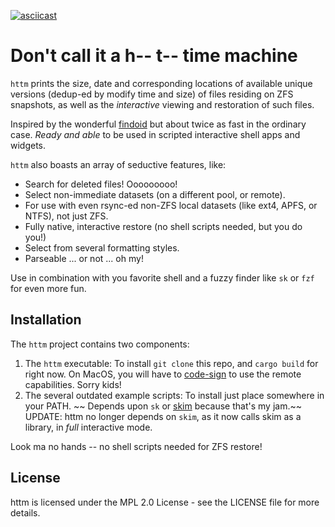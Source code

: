 [![asciicast](https://asciinema.org/a/WMf4IEAqqGuHSikUcpCe2kcbh.svg)](https://asciinema.org/a/WMf4IEAqqGuHSikUcpCe2kcbh)

# Don't call it a h-- t-- time machine

`httm` prints the size, date and corresponding locations of available unique versions (dedup-ed by modify time and size) of files residing on ZFS snapshots, as well as the *interactive* viewing and restoration of such files.

Inspired by the wonderful [findoid](https://github.com/jimsalterjrs/sanoid) but about twice as fast in the ordinary case.  *Ready and able* to be used in scripted interactive shell apps and widgets.

`httm` also boasts an array of seductive features, like:

* Search for deleted files! Ooooooooo!
* Select non-immediate datasets (on a different pool, or remote).
* For use with even rsync-ed non-ZFS local datasets (like ext4, APFS, or NTFS), not just ZFS.
* Fully native, interactive restore (no shell scripts needed, but you do you!)
* Select from several formatting styles.
* Parseable ... or not ...  oh my!

Use in combination with you favorite shell and a fuzzy finder like `sk` or `fzf` for even more fun.

## Installation

The `httm` project contains two components:

1. The `httm` executable: To install `git clone` this repo, and `cargo build` for right now.  On MacOS, you will have to [code-sign](https://developer.apple.com/library/archive/documentation/Security/Conceptual/CodeSigningGuide/Procedures/Procedures.html) to use the remote capabilities.  Sorry kids!
3. The several outdated example scripts: To install just place somewhere in your PATH.  ~~ Depends upon `sk` or [skim](https://github.com/lotabout/skim) because that's my jam.~~  UPDATE: httm no longer depends on `skim`, as it now calls skim as a library, in *full* interactive mode.  

Look ma no hands -- no shell scripts needed for ZFS restore!

## License

httm is licensed under the MPL 2.0 License - see the LICENSE file for more details.